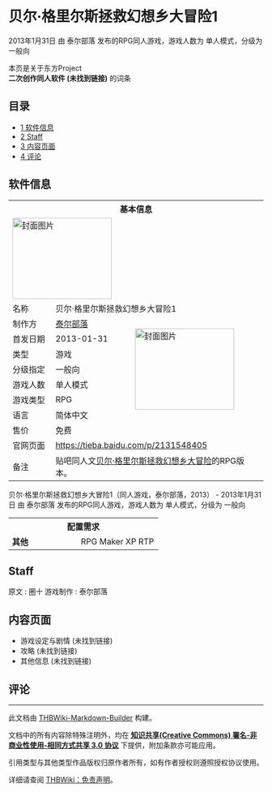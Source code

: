 # 贝尔·格里尔斯拯救幻想乡大冒险1

<!-- source html: G:\repos\THBWiki-Markdown-Builder\THBWikiMarkdown\Temp\main\f\f4\ns0%3A%E8%B4%9D%E5%B0%94%C2%B7%E6%A0%BC%E9%87%8C%E5%B0%94%E6%96%AF%E6%8B%AF%E6%95%91%E5%B9%BB%E6%83%B3%E4%B9%A1%E5%A4%A7%E5%86%92%E9%99%A91.html -->

2013年1月31日 由 泰尔部落  发布的RPG同人游戏，游戏人数为 单人模式，分级为 一般向

本页是关于东方Project  
 **二次创作同人软件 (未找到链接)** 的词条

## 目录

- [1 软件信息](#软件信息)
- [2 Staff](#Staff)
- [3 内容页面](#内容页面)
- [4 评论](#评论)





## 软件信息

<table><tbody><tr><th colspan="3">基本信息</th></tr><tr><td class="cover-artwork-mobile" colspan="2"><a href="./文件-贝尔·格里尔斯拯救幻想乡大冒险1封面.jpg.md" class="image" title="封面图片"><img alt="封面图片" src="https://upload.thwiki.cc/thumb/8/89/%E8%B4%9D%E5%B0%94%C2%B7%E6%A0%BC%E9%87%8C%E5%B0%94%E6%96%AF%E6%8B%AF%E6%95%91%E5%B9%BB%E6%83%B3%E4%B9%A1%E5%A4%A7%E5%86%92%E9%99%A91%E5%B0%81%E9%9D%A2.jpg/196px-%E8%B4%9D%E5%B0%94%C2%B7%E6%A0%BC%E9%87%8C%E5%B0%94%E6%96%AF%E6%8B%AF%E6%95%91%E5%B9%BB%E6%83%B3%E4%B9%A1%E5%A4%A7%E5%86%92%E9%99%A91%E5%B0%81%E9%9D%A2.jpg" decoding="async" loading="lazy" width="196" height="160" srcset="https://upload.thwiki.cc/thumb/8/89/%E8%B4%9D%E5%B0%94%C2%B7%E6%A0%BC%E9%87%8C%E5%B0%94%E6%96%AF%E6%8B%AF%E6%95%91%E5%B9%BB%E6%83%B3%E4%B9%A1%E5%A4%A7%E5%86%92%E9%99%A91%E5%B0%81%E9%9D%A2.jpg/294px-%E8%B4%9D%E5%B0%94%C2%B7%E6%A0%BC%E9%87%8C%E5%B0%94%E6%96%AF%E6%8B%AF%E6%95%91%E5%B9%BB%E6%83%B3%E4%B9%A1%E5%A4%A7%E5%86%92%E9%99%A91%E5%B0%81%E9%9D%A2.jpg 1.5x, https://upload.thwiki.cc/thumb/8/89/%E8%B4%9D%E5%B0%94%C2%B7%E6%A0%BC%E9%87%8C%E5%B0%94%E6%96%AF%E6%8B%AF%E6%95%91%E5%B9%BB%E6%83%B3%E4%B9%A1%E5%A4%A7%E5%86%92%E9%99%A91%E5%B0%81%E9%9D%A2.jpg/392px-%E8%B4%9D%E5%B0%94%C2%B7%E6%A0%BC%E9%87%8C%E5%B0%94%E6%96%AF%E6%8B%AF%E6%95%91%E5%B9%BB%E6%83%B3%E4%B9%A1%E5%A4%A7%E5%86%92%E9%99%A91%E5%B0%81%E9%9D%A2.jpg 2x" data-file-width="550" data-file-height="448"></a></td>
</tr><tr><td class="label">名称</td><td colspan="2"> 贝尔·格里尔斯拯救幻想乡大冒险1 </td></tr><tr><td class="label">制作方</td><td><a href="/index.php?title=%E6%B3%B0%E5%B0%94%E9%83%A8%E8%90%BD&amp;action=edit&amp;redlink=1" class="new" title="泰尔部落（页面不存在）">泰尔部落</a></td><td class="cover-artwork" rowspan="7" style="min-width:196px;"><a href="./文件-贝尔·格里尔斯拯救幻想乡大冒险1封面.jpg.md" class="image" title="封面图片"><img alt="封面图片" src="https://upload.thwiki.cc/thumb/8/89/%E8%B4%9D%E5%B0%94%C2%B7%E6%A0%BC%E9%87%8C%E5%B0%94%E6%96%AF%E6%8B%AF%E6%95%91%E5%B9%BB%E6%83%B3%E4%B9%A1%E5%A4%A7%E5%86%92%E9%99%A91%E5%B0%81%E9%9D%A2.jpg/196px-%E8%B4%9D%E5%B0%94%C2%B7%E6%A0%BC%E9%87%8C%E5%B0%94%E6%96%AF%E6%8B%AF%E6%95%91%E5%B9%BB%E6%83%B3%E4%B9%A1%E5%A4%A7%E5%86%92%E9%99%A91%E5%B0%81%E9%9D%A2.jpg" decoding="async" loading="lazy" width="196" height="160" srcset="https://upload.thwiki.cc/thumb/8/89/%E8%B4%9D%E5%B0%94%C2%B7%E6%A0%BC%E9%87%8C%E5%B0%94%E6%96%AF%E6%8B%AF%E6%95%91%E5%B9%BB%E6%83%B3%E4%B9%A1%E5%A4%A7%E5%86%92%E9%99%A91%E5%B0%81%E9%9D%A2.jpg/294px-%E8%B4%9D%E5%B0%94%C2%B7%E6%A0%BC%E9%87%8C%E5%B0%94%E6%96%AF%E6%8B%AF%E6%95%91%E5%B9%BB%E6%83%B3%E4%B9%A1%E5%A4%A7%E5%86%92%E9%99%A91%E5%B0%81%E9%9D%A2.jpg 1.5x, https://upload.thwiki.cc/thumb/8/89/%E8%B4%9D%E5%B0%94%C2%B7%E6%A0%BC%E9%87%8C%E5%B0%94%E6%96%AF%E6%8B%AF%E6%95%91%E5%B9%BB%E6%83%B3%E4%B9%A1%E5%A4%A7%E5%86%92%E9%99%A91%E5%B0%81%E9%9D%A2.jpg/392px-%E8%B4%9D%E5%B0%94%C2%B7%E6%A0%BC%E9%87%8C%E5%B0%94%E6%96%AF%E6%8B%AF%E6%95%91%E5%B9%BB%E6%83%B3%E4%B9%A1%E5%A4%A7%E5%86%92%E9%99%A91%E5%B0%81%E9%9D%A2.jpg 2x" data-file-width="550" data-file-height="448"></a></td>
</tr><tr><td class="label">首发日期</td><td>2013-01-31</td></tr><tr><td class="label">类型</td><td>游戏</td></tr><tr><td class="label">分级指定</td><td>一般向</td></tr><tr><td class="label">游戏人数</td><td>单人模式</td></tr><tr><td class="label">游戏类型</td><td>RPG</td></tr><tr><td class="label">语言</td><td>简体中文</td></tr><tr><td class="label">售价</td><td>免费</td></tr>
<tr><td class="label">官网页面</td><td colspan="2"><a rel="nofollow" class="external free" href="https://tieba.baidu.com/p/2131548405">https://tieba.baidu.com/p/2131548405</a></td></tr><tr><td class="label">备注</td><td colspan="2">贴吧同人文<a rel="nofollow" class="external text" href="https://tieba.baidu.com/p/1663484806">贝尔·格里尔斯拯救幻想乡大冒险</a>的RPG版本。</td></tr></tbody></table>

贝尔·格里尔斯拯救幻想乡大冒险1（同人游戏，泰尔部落，2013） - 2013年1月31日 由 泰尔部落  发布的RPG同人游戏，游戏人数为 单人模式，分级为 一般向
  
  

  


<table>
<tbody><tr><th colspan="2">配置需求</th></tr>
<tr><td style="width:120px;padding-left:7px;"><b>其他</b></td><td>RPG Maker XP RTP</td></tr>
</tbody></table>



## Staff
原文
: 圈十
游戏制作
: 泰尔部落


## 内容页面
- 游戏设定与剧情 (未找到链接)
- 攻略 (未找到链接)
- 其他信息 (未找到链接)


## 评论




---

此文档由 [THBWiki-Markdown-Builder](https://github.com/Delsin-Yu/THBWiki-Markdown-Builder) 构建。

文档中的所有内容除特殊注明外，均在 [**知识共享(Creative Commons) 署名-非商业性使用-相同方式共享 3.0 协议**](https://creativecommons.org/licenses/by-sa/3.0/deed.zh-hans) 下提供，附加条款亦可能应用。

引用类型与其他类型作品版权归原作者所有，如有作者授权则遵照授权协议使用。

详细请查阅 [THBWiki：免责声明](https://thbwiki.cc/THBWiki:%E5%85%8D%E8%B4%A3%E5%A3%B0%E6%98%8E)。

